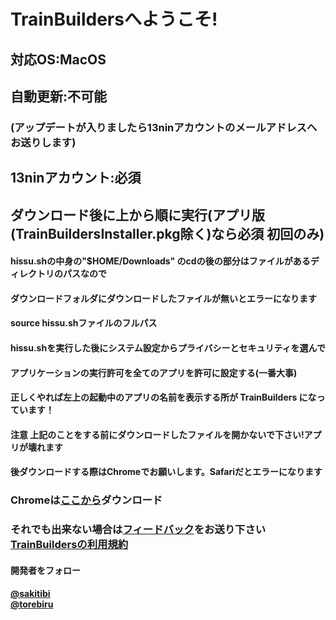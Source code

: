 # TrainBuildersへようこそ!
## 対応OS:MacOS
## 自動更新:不可能
### (アップデートが入りましたら13ninアカウントのメールアドレスへお送りします)
## 13ninアカウント:必須
## ダウンロード後に上から順に実行(アプリ版(TrainBuildersInstaller.pkg除く)なら必須 初回のみ)
#### hissu.shの中身の"$HOME/Downloads" のcdの後の部分はファイルがあるディレクトリのパスなので
#### ダウンロードフォルダにダウンロードしたファイルが無いとエラーになります
#### source hissu.shファイルのフルパス
#### hissu.shを実行した後にシステム設定からプライバシーとセキュリティを選んで
#### アプリケーションの実行許可を全てのアプリを許可に設定する(一番大事)
#### 正しくやれば左上の起動中のアプリの名前を表示する所が TrainBuilders になっています！
#### 注意 上記のことをする前にダウンロードしたファイルを開かないで下さい!アプリが壊れます
#### 後ダウンロードする際はChromeでお願いします。Safariだとエラーになります
<h3>Chromeは<a href="https://dl.google.com/chrome/mac/universal/stable/GGRO/googlechrome.dmg">ここから</a>ダウンロード</h3>
<h3>
  それでも出来ない場合は<a href="https://sakitibi-com9.webnode.jp/page/3">フィードバック</a>をお送り下さい
  <br>
  <a href="https://sakitibi-com9.webnode.jp/page/10">TrainBuildersの利用規約</a>
</h3>
<h4>開発者をフォロー</h4>
<h4>
  <a href="https://youtube.com/channel/UCJcP2mfDCtKnADrbDDjT_8g">@sakitibi</a>
  <br>
  <a href="https://youtube.com/@torebiru">@torebiru</a>
</h4>
